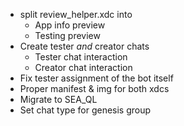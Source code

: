
- split review_helper.xdc into
  - App info preview
  - Testing preview
- Create tester _and_ creator chats
  - Tester chat interaction
  - Creator chat interaction
- Fix tester assignment of the bot itself
- Proper manifest & img for both xdcs
- Migrate to SEA_QL
- Set chat type for genesis group